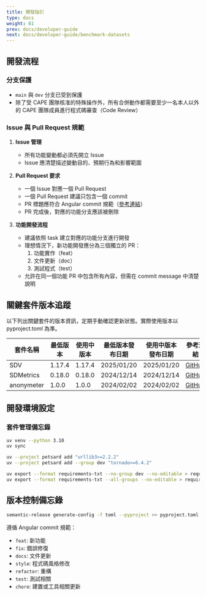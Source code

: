 ```yaml
---
title: 開發指引
type: docs
weight: 81
prev: docs/developer-guide
next: docs/developer-guide/benchmark-datasets
---
```


## 開發流程

### 分支保護

- `main` 與 `dev` 分支已受到保護
- 除了受 CAPE 團隊核准的特殊操作外，所有合併動作都需要至少一名本人以外的 CAPE 團隊成員進行程式碼審查（Code Review）

### Issue 與 Pull Request 規範

1. **Issue 管理**
   - 所有功能變動都必須先開立 Issue
   - Issue 應清楚描述變動目的、預期行為和影響範圍

2. **Pull Request 要求**
   - 一個 Issue 對應一個 Pull Request
   - 一個 Pull Request 建議只包含一個 commit
   - PR 標題應符合 Angular commit 規範（[參考連結](https://github.com/angular/angular.js/blob/master/DEVELOPERS.md#commits)）
   - PR 完成後，對應的功能分支應該被刪除

3. **功能開發流程**
   - 建議依照 task 建立對應的功能分支進行開發
   - 理想情況下，新功能開發應分為三個獨立的 PR：
     1. 功能實作（feat）
     2. 文件更新（doc）
     3. 測試程式（test）
   - 允許在同一個功能 PR 中包含所有內容，但需在 commit message 中清楚說明

## 關鍵套件版本追蹤

以下列出關鍵套件的版本資訊，定期手動確認更新狀態。實際使用版本以 pyproject.toml 為準。

| 套件名稱 | 最低版本 | 使用中版本 | 最低版本發布日期 | 使用中版本發布日期 | 參考連結 |
|---------|---------|------------|----------------|------------------|---------|
| SDV | 1.17.4 | 1.17.4 | 2025/01/20 | 2025/01/20 | [GitHub](https://github.com/sdv-dev/SDV) |
| SDMetrics | 0.18.0 | 0.18.0 | 2024/12/14 | 2024/12/14 | [GitHub](https://github.com/sdv-dev/SDMetrics) |
| anonymeter | 1.0.0 | 1.0.0 | 2024/02/02 | 2024/02/02 | [GitHub](https://github.com/statice/anonymeter) |

## 開發環境設定

### 套件管理備忘錄

```bash
uv venv --python 3.10
uv sync
```

```bash
uv --project petsard add "urllib3>=2.2.2"
uv --project petsard add --group dev "tornado>=6.4.2"
```

```bash
uv export --format requirements-txt --no-group dev --no-editable > requirements.txt
uv export --format requirements-txt --all-groups --no-editable > requirements-dev.txt
```

## 版本控制備忘錄

```bash
semantic-release generate-config -f toml --pyproject >> pyproject.toml
```

遵循 Angular commit 規範：
- `feat`: 新功能
- `fix`: 錯誤修復
- `docs`: 文件更新
- `style`: 程式碼風格修改
- `refactor`: 重構
- `test`: 測試相關
- `chore`: 建置或工具相關更新